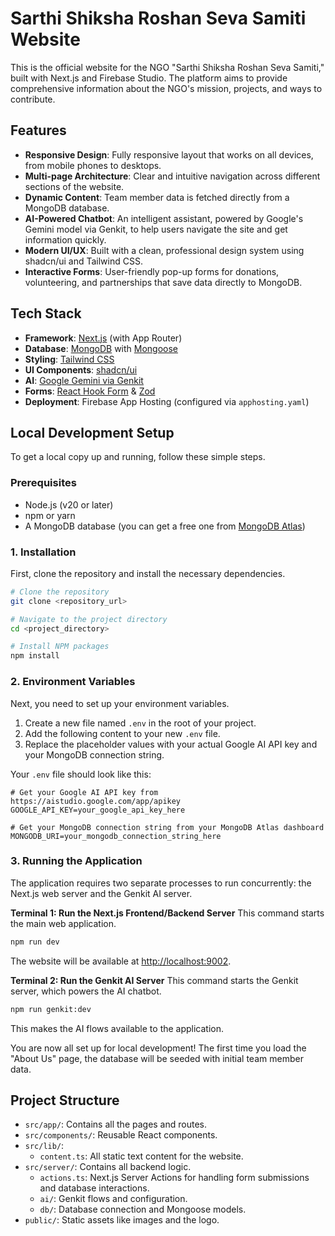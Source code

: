 # Sarthi Shiksha Roshan Seva Samiti Website

This is the official website for the NGO "Sarthi Shiksha Roshan Seva Samiti," built with Next.js and Firebase Studio. The platform aims to provide comprehensive information about the NGO's mission, projects, and ways to contribute.

## Features

- **Responsive Design**: Fully responsive layout that works on all devices, from mobile phones to desktops.
- **Multi-page Architecture**: Clear and intuitive navigation across different sections of the website.
- **Dynamic Content**: Team member data is fetched directly from a MongoDB database.
- **AI-Powered Chatbot**: An intelligent assistant, powered by Google's Gemini model via Genkit, to help users navigate the site and get information quickly.
- **Modern UI/UX**: Built with a clean, professional design system using shadcn/ui and Tailwind CSS.
- **Interactive Forms**: User-friendly pop-up forms for donations, volunteering, and partnerships that save data directly to MongoDB.

## Tech Stack

- **Framework**: [Next.js](https://nextjs.org/) (with App Router)
- **Database**: [MongoDB](https://www.mongodb.com/) with [Mongoose](https://mongoosejs.com/)
- **Styling**: [Tailwind CSS](https://tailwindcss.com/)
- **UI Components**: [shadcn/ui](https://ui.shadcn.com/)
- **AI**: [Google Gemini via Genkit](https://firebase.google.com/docs/genkit)
- **Forms**: [React Hook Form](https://react-hook-form.com/) & [Zod](https://zod.dev/)
- **Deployment**: Firebase App Hosting (configured via `apphosting.yaml`)

## Local Development Setup

To get a local copy up and running, follow these simple steps.

### Prerequisites

- Node.js (v20 or later)
- npm or yarn
- A MongoDB database (you can get a free one from [MongoDB Atlas](https://www.mongodb.com/cloud/atlas))

### 1. Installation

First, clone the repository and install the necessary dependencies.

```bash
# Clone the repository
git clone <repository_url>

# Navigate to the project directory
cd <project_directory>

# Install NPM packages
npm install
```

### 2. Environment Variables

Next, you need to set up your environment variables.

1.  Create a new file named `.env` in the root of your project.
2.  Add the following content to your new `.env` file.
3.  Replace the placeholder values with your actual Google AI API key and your MongoDB connection string.

Your `.env` file should look like this:
```
# Get your Google AI API key from https://aistudio.google.com/app/apikey
GOOGLE_API_KEY=your_google_api_key_here

# Get your MongoDB connection string from your MongoDB Atlas dashboard
MONGODB_URI=your_mongodb_connection_string_here
```

### 3. Running the Application

The application requires two separate processes to run concurrently: the Next.js web server and the Genkit AI server.

**Terminal 1: Run the Next.js Frontend/Backend Server**
This command starts the main web application.
```bash
npm run dev
```
The website will be available at [http://localhost:9002](http://localhost:9002).

**Terminal 2: Run the Genkit AI Server**
This command starts the Genkit server, which powers the AI chatbot.
```bash
npm run genkit:dev
```
This makes the AI flows available to the application.

You are now all set up for local development! The first time you load the "About Us" page, the database will be seeded with initial team member data.

## Project Structure

- `src/app/`: Contains all the pages and routes.
- `src/components/`: Reusable React components.
- `src/lib/`:
  - `content.ts`: All static text content for the website.
- `src/server/`: Contains all backend logic.
  - `actions.ts`: Next.js Server Actions for handling form submissions and database interactions.
  - `ai/`: Genkit flows and configuration.
  - `db/`: Database connection and Mongoose models.
- `public/`: Static assets like images and the logo.
